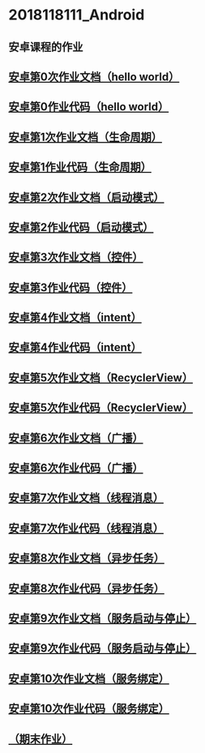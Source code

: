 # 2018118111_Android
## 安卓课程的作业<br>

## [安卓第0次作业文档（hello world）](https://github.com/LunarYoung/2018118111_Android/blob/master/Android%E7%AC%AC0%E6%AC%A1%E4%BD%9C%E4%B8%9A(hello%20world)/%E6%96%87%E6%A1%A3.md)
## [安卓第0作业代码（hello world）](https://github.com/LunarYoung/2018118111_Android/tree/master/Android%E7%AC%AC0%E6%AC%A1%E4%BD%9C%E4%B8%9A(hello%20world)/code/HelloWorld)

## [安卓第1次作业文档（生命周期）](https://github.com/LunarYoung/2018118111_Android/blob/master/Android%E7%AC%AC%E4%B8%80%E6%AC%A1%E4%BD%9C%E4%B8%9A%EF%BC%88%E7%94%9F%E5%91%BD%E5%91%A8%E6%9C%9F%EF%BC%89/%E8%AF%B4%E6%98%8E%E6%96%87%E6%A1%A3.md)
## [安卓第1作业代码（生命周期）](https://github.com/LunarYoung/2018118111_Android/tree/master/Android%E7%AC%AC%E4%B8%80%E6%AC%A1%E4%BD%9C%E4%B8%9A%EF%BC%88%E7%94%9F%E5%91%BD%E5%91%A8%E6%9C%9F%EF%BC%89/code)
## [安卓第2次作业文档（启动模式）](https://github.com/LunarYoung/2018118111_Android/blob/master/Android%E7%AC%AC%E4%BA%8C%E6%AC%A1%E4%BD%9C%E4%B8%9A%EF%BC%88%E5%90%AF%E5%8A%A8%E6%A8%A1%E5%BC%8F%EF%BC%89/%E8%AF%B4%E6%98%8E%E6%96%87%E6%A1%A3.md)
## [安卓第2作业代码（启动模式）](https://github.com/LunarYoung/2018118111_Android/tree/master/Android%E7%AC%AC%E4%BA%8C%E6%AC%A1%E4%BD%9C%E4%B8%9A%EF%BC%88%E5%90%AF%E5%8A%A8%E6%A8%A1%E5%BC%8F%EF%BC%89/code/ActivityTest)
## [安卓第3次作业文档（控件）](https://github.com/LunarYoung/2018118111_Android/blob/master/Android%E7%AC%AC%E4%B8%89%E6%AC%A1%E4%BD%9C%E4%B8%9A%EF%BC%88%E6%8E%A7%E4%BB%B6%EF%BC%89/%E8%AF%B4%E6%98%8E%E6%96%87%E6%A1%A3.md)
## [安卓第3作业代码（控件）](https://github.com/LunarYoung/2018118111_Android/tree/master/Android%E7%AC%AC%E5%9B%9B%E6%AC%A1%E4%BD%9C%E4%B8%9A%EF%BC%88intent%EF%BC%89/code/ActivityTest)

## [安卓第4作业文档（intent）](https://github.com/LunarYoung/2018118111_Android/blob/master/Android%E7%AC%AC%E5%9B%9B%E6%AC%A1%E4%BD%9C%E4%B8%9A%EF%BC%88intent%EF%BC%89/%E8%AF%B4%E6%98%8E%E6%96%87%E6%A1%A3.md)
## [安卓第4作业代码（intent）](https://github.com/LunarYoung/2018118111_Android/tree/master/Android%E7%AC%AC%E5%9B%9B%E6%AC%A1%EF%BC%88intent%EF%BC%89/code/ActivityTest)

## [安卓第5次作业文档（RecyclerView）](https://github.com/LunarYoung/2018118111_Android/blob/master/Android%E7%AC%AC%E4%BA%94%E6%AC%A1%E4%BD%9C%E4%B8%9A(RecyclerView)/%E8%AF%B4%E6%98%8E%E6%96%87%E6%A1%A3.md)
## [安卓第5次作业代码（RecyclerView）](https://github.com/LunarYoung/2018118111_Android/tree/master/Android%E7%AC%AC%E4%BA%94%E6%AC%A1%E4%BD%9C%E4%B8%9A(RecyclerView)/code/RecyclerViewTest)
## [安卓第6次作业文档（广播）](https://github.com/LunarYoung/2018118111_Android/blob/master/Android%E7%AC%AC%E5%85%AD%E6%AC%A1%E4%BD%9C%E4%B8%9A%EF%BC%88%E5%B9%BF%E6%92%AD%EF%BC%89/%E5%B9%BF%E6%92%AD%E7%9A%84%E4%BD%BF%E7%94%A8%E8%AF%B4%E6%98%8E%E6%96%87%E6%A1%A3.md)
## [安卓第6次作业代码（广播）](https://github.com/LunarYoung/2018118111_Android/tree/master/Android%E7%AC%AC%E5%85%AD%E6%AC%A1%E4%BD%9C%E4%B8%9A%EF%BC%88%E5%B9%BF%E6%92%AD%EF%BC%89)

## [安卓第7次作业文档（线程消息）](https://github.com/LunarYoung/2018118111_Android/blob/master/Android%E7%AC%AC%E4%B8%83%E6%AC%A1%E4%BD%9C%E4%B8%9A(%E7%BA%BF%E7%A8%8B%E6%B6%88%E6%81%AF)/%E8%AF%B4%E6%98%8E%E6%96%87%E6%A1%A3.md)
## [安卓第7次作业代码（线程消息）](https://github.com/LunarYoung/2018118111_Android/tree/master/Android%E7%AC%AC%E4%B8%83%E6%AC%A1%E4%BD%9C%E4%B8%9A(%E7%BA%BF%E7%A8%8B%E6%B6%88%E6%81%AF)/code/AndroidThreadTest)

## [安卓第8次作业文档（异步任务）](https://github.com/LunarYoung/2018118111_Android/blob/master/Android%E7%AC%AC%E5%85%AB%E6%AC%A1%E4%BD%9C%E4%B8%9A(%E5%BC%82%E6%AD%A5%E4%BB%BB%E5%8A%A1)/%E8%AF%B4%E6%98%8E%E6%96%87%E6%A1%A3.md)
## [安卓第8次作业代码（异步任务）](https://github.com/LunarYoung/2018118111_Android/tree/master/Android%E7%AC%AC%E5%85%AB%E6%AC%A1%E4%BD%9C%E4%B8%9A(%E5%BC%82%E6%AD%A5%E4%BB%BB%E5%8A%A1)/code/AsyncTackTest)


## [安卓第9次作业文档（服务启动与停止）](https://github.com/LunarYoung/2018118111_Android/blob/master/Android%20%E7%AC%AC%E4%B9%9D%E6%AC%A1%E4%BD%9C%E4%B8%9A(%E6%9C%8D%E5%8A%A1%E5%90%AF%E5%8A%A8%E4%B8%8E%E5%81%9C%E6%AD%A2)/%E8%AF%B4%E6%98%8E%E6%96%87%E6%A1%A3.md)
## [安卓第9次作业代码（服务启动与停止）](https://github.com/LunarYoung/2018118111_Android/tree/master/Android%20%E7%AC%AC%E4%B9%9D%E6%AC%A1%E4%BD%9C%E4%B8%9A(%E6%9C%8D%E5%8A%A1%E5%90%AF%E5%8A%A8%E4%B8%8E%E5%81%9C%E6%AD%A2)/code/ServiceTest)

## [安卓第10次作业文档（服务绑定）](https://github.com/LunarYoung/2018118111_Android/blob/master/Android%E7%AC%AC%E5%8D%81%E6%AC%A1%E4%BD%9C%E4%B8%9A(%E6%9C%8D%E5%8A%A1%E7%BB%91%E5%AE%9A)/%E8%AF%B4%E6%98%8E%E6%96%87%E6%A1%A3.md)
## [安卓第10次作业代码（服务绑定）](https://github.com/LunarYoung/2018118111_Android/tree/master/Android%E7%AC%AC%E5%8D%81%E6%AC%A1%E4%BD%9C%E4%B8%9A(%E6%9C%8D%E5%8A%A1%E7%BB%91%E5%AE%9A)/code/ServiceTest)

## [（期末作业）](https://github.com/LunarYoung/2018118111_Android/tree/master/%E6%9C%9F%E6%9C%AB%E5%A4%A7%E4%BD%9C%E4%B8%9A)

